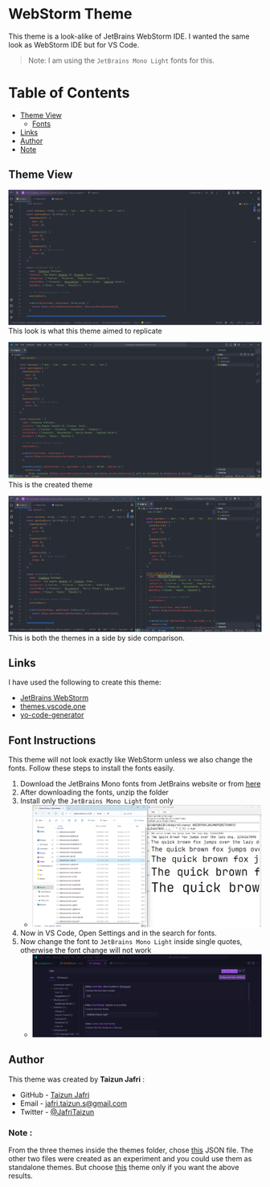 # WebStorm Theme

This theme is a look-alike of JetBrains WebStorm IDE. I wanted the same look as WebStorm IDE but for VS Code.

> Note: I am using the `JetBrains Mono Light` fonts for this.

# Table of Contents

- [Theme View](#theme-view)
  - [Fonts](#font-instructions)
- [Links](#links)
- [Author](#author)
- [Note](#note)

## Theme View

![WebStorm Only](./images/webstorm.png)
This look is what this theme aimed to replicate

![VS Code Look](./images/VSCode.png)
This is the created theme

![SidebySidelook](./images/side-by-side.png)
This is both the themes in a side by side comparison.

## Links

I have used the following to create this theme:

- [JetBrains WebStorm](https://www.jetbrains.com/webstorm/download/#section=windows)
- [themes.vscode.one](https://themes.vscode.one/)
- [yo-code-generator](https://www.npmjs.com/package/generator-code)

## Font Instructions

This theme will not look exactly like WebStorm unless we also change the fonts. Follow these steps to install the fonts easily.

1. Download the JetBrains Mono fonts from JetBrains website or from [here](https://www.jetbrains.com/lp/mono/)
2. After downloading the fonts, unzip the folder
3. Install only the `JetBrains Mono Light` font only
   - ![Font](./images/font_image.png)
4. Now in VS Code, Open Settings and in the search for fonts.
5. Now change the font to `JetBrains Mono Light` inside single quotes, otherwise the font change will not work
   - ![VS Code Font](./images/vscode_font_settings.png)

## Author

This theme was created by **Taizun Jafri** :

- GitHub - [Taizun Jafri](https://github.com/taizun-jj202)
- Email - [jafri.taizun.s@gmail.com](jafri.taizun.s@gmail.com)
- Twitter - [@JafriTaizun](https://www.twitter.com/JafriTaizun)

### Note :

From the three themes inside the themes folder, chose [this](./themes/web-storm-look-alike-theme-color-theme.json) JSON file.
The other two files were created as an experiment and you could use them as standalone themes. But choose [this](./themes/web-storm-look-alike-theme-color-theme.json) theme only if you want the above results.

